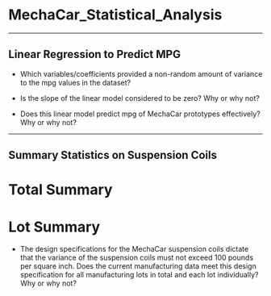 # MechaCar_Statistical_Analysis
***

## Linear Regression to Predict MPG


* Which variables/coefficients provided a non-random amount of variance to the mpg values in the dataset?




* Is the slope of the linear model considered to be zero? Why or why not?




* Does this linear model predict mpg of MechaCar prototypes effectively? Why or why not?



***
## Summary Statistics on Suspension Coils


# Total Summary

# Lot Summary



* The design specifications for the MechaCar suspension coils dictate that the variance of the suspension coils must not exceed 100 pounds per square inch. Does the current manufacturing data meet this design specification for all manufacturing lots in total and each lot individually? Why or why not?
